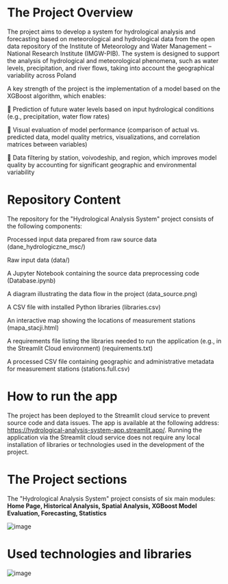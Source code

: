 # The Project Overview

  The project aims to develop a system for hydrological analysis and forecasting based on meteorological and hydrological data from the open data repository of the Institute of Meteorology and Water Management – National Research Institute (IMGW-PIB). The system is designed to support the analysis of hydrological and meteorological phenomena, such as water levels, precipitation, and river flows, taking into account the geographical variability across Poland

A key strength of the project is the implementation of a model based on the XGBoost algorithm, which enables:

🔵 Prediction of future water levels based on input hydrological conditions (e.g., precipitation, water flow rates)

🔵 Visual evaluation of model performance (comparison of actual vs. predicted data, model quality metrics, visualizations, and correlation matrices between variables)

🔵 Data filtering by station, voivodeship, and region, which improves model quality by accounting for significant geographic and environmental variability

# Repository Content
The repository for the "Hydrological Analysis System" project consists of the following components:

Processed input data prepared from raw source data (dane_hydrologiczne_msc/)

Raw input data (data/)

A Jupyter Notebook containing the source data preprocessing code (Database.ipynb)

A diagram illustrating the data flow in the project (data_source.png)

A CSV file with installed Python libraries (libraries.csv)

An interactive map showing the locations of measurement stations (mapa_stacji.html)

A requirements file listing the libraries needed to run the application (e.g., in the Streamlit Cloud environment) (requirements.txt)

A processed CSV file containing geographic and administrative metadata for measurement stations (stations.full.csv)

# How to run the app
  The project has been deployed to the Streamlit cloud service to prevent source code and data issues. The app is available at the following address: https://hydrological-analysis-system-app.streamlit.app/.
  Running the application via the Streamlit cloud service does not require any local installation of libraries or technologies used in the development of the project.

# The Project sections
The "Hydrological Analysis System" project consists of six main modules: **Home Page, Historical Analysis, Spatial Analysis, XGBoost Model Evaluation, Forecasting, Statistics**

  ![image](https://github.com/user-attachments/assets/2c2a1693-a9c4-4739-a201-fe81e101e4b8)


# Used technologies and libraries
![image](https://github.com/user-attachments/assets/dfd8242d-9791-4d17-a66e-b40b64cfbbf4)


